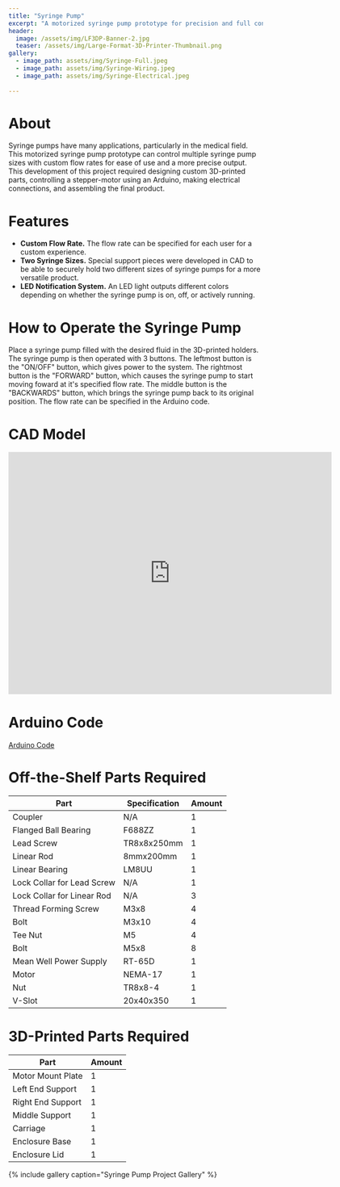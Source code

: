 ```yaml
---
title: "Syringe Pump"
excerpt: "A motorized syringe pump prototype for precision and full control."
header:
  image: /assets/img/LF3DP-Banner-2.jpg
  teaser: /assets/img/Large-Format-3D-Printer-Thumbnail.png
gallery:
  - image_path: assets/img/Syringe-Full.jpeg
  - image_path: assets/img/Syringe-Wiring.jpeg
  - image_path: assets/img/Syringe-Electrical.jpeg
   
---
```


# About
Syringe pumps have many applications, particularly in the medical field. This motorized syringe pump prototype can control multiple syringe pump sizes with custom flow rates for ease of use and a more precise output. This development of this project required designing custom 3D-printed parts, controlling a stepper-motor using an Arduino, making electrical connections, and assembling the final product. 

# Features

* **Custom Flow Rate.** The flow rate can be specified for each user for a custom experience. 
* **Two Syringe Sizes.** Special support pieces were developed in CAD to be able to securely hold two different sizes of syringe pumps for a more versatile product. 
* **LED Notification System.** An LED light outputs different colors depending on whether the syringe pump is on, off, or actively running. 

# How to Operate the Syringe Pump
Place a syringe pump filled with the desired fluid in the 3D-printed holders. The syringe pump is then operated with 3 buttons. The leftmost button is the "ON/OFF" button, which gives power to the system. The rightmost button is the "FORWARD" button, which causes the syringe pump to start moving foward at it's specified flow rate. The middle button is the "BACKWARDS" button, which brings the syringe pump back to its original position. The flow rate can be specified in the Arduino code. 

# CAD Model
<iframe src="https://vanderbilt643.autodesk360.com/shares/public/SH286ddQT78850c0d8a4c6a1055b32dea03a?mode=embed" width="640" height="480" allowfullscreen="true" webkitallowfullscreen="true" mozallowfullscreen="true" frameborder="0"></iframe>

# Arduino Code
[Arduino Code](https://github.com/jillianhornby/SyringePump/blob/main/Linear_Actuator_Code.ino)

# Off-the-Shelf Parts Required
Part | Specification | Amount
--- | --- | ---
Coupler | N/A | 1
Flanged Ball Bearing | F688ZZ | 1
Lead Screw | TR8x8x250mm | 1
Linear Rod | 8mmx200mm | 1
Linear Bearing | LM8UU | 1
Lock Collar for Lead Screw | N/A | 1
Lock Collar for Linear Rod | N/A | 3
Thread Forming Screw | M3x8 | 4
Bolt | M3x10 | 4
Tee Nut | M5 | 4
Bolt | M5x8 | 8
Mean Well Power Supply | RT-65D | 1
Motor | NEMA-17 | 1
Nut | TR8x8-4 | 1
V-Slot | 20x40x350 | 1


# 3D-Printed Parts Required
Part | Amount
--- | ---
Motor Mount Plate | 1
Left End Support | 1
Right End Support | 1
Middle Support | 1
Carriage | 1
Enclosure Base | 1
Enclosure Lid | 1

{% include gallery caption="Syringe Pump Project Gallery" %}
